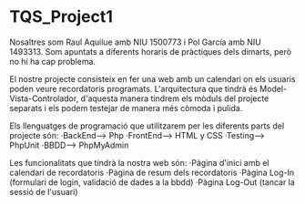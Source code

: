 # TQS_Project1
Nosaltres som Raul Aquilue amb NIU 1500773 i Pol García amb NIU 1493313. Som apuntats a diferents horaris de pràctiques dels dimarts, però no hi ha cap problema.

El nostre projecte consisteix en fer una web amb un calendari on els usuaris poden veure recordatoris programats. L'arquitectura que tindrà és Model-Vista-Controlador, d'aquesta manera tindrem els mòduls del projecte separats i els podem testejar de manera més còmoda i pulida.

Els llenguatges de programació que utilitzarem per les diferents parts del projecte són:
  ·BackEnd--> Php
  ·FrontEnd--> HTML y CSS
  ·Testing--> PhpUnit
  ·BBDD--> PhpMyAdmin

Les funcionalitats que tindrà la nostra web són:
  ·Pàgina d'inici amb el calendari de recordatoris
  ·Pàgina de resum dels recordatoris
  ·Pàgina Log-In (formulari de login, validació de dades a la bbdd)
  ·Pàgina Log-Out (tancar la sessió de l'usuari)
